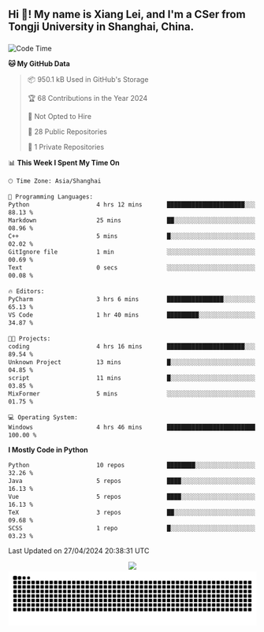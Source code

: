 <h2 align="left">Hi 👋! My name is Xiang Lei, and I'm a CSer from Tongji University in Shanghai, China.</h2>

###

<!--START_SECTION:waka-->
![Code Time](http://img.shields.io/badge/Code%20Time-469%20hrs%2053%20mins-blue)

**🐱 My GitHub Data** 

> 📦 950.1 kB Used in GitHub's Storage 
 > 
> 🏆 68 Contributions in the Year 2024
 > 
> 🚫 Not Opted to Hire
 > 
> 📜 28 Public Repositories 
 > 
> 🔑 1 Private Repositories 
 > 
📊 **This Week I Spent My Time On** 

```text
🕑︎ Time Zone: Asia/Shanghai

💬 Programming Languages: 
Python                   4 hrs 12 mins       ██████████████████████░░░   88.13 % 
Markdown                 25 mins             ██░░░░░░░░░░░░░░░░░░░░░░░   08.96 % 
C++                      5 mins              █░░░░░░░░░░░░░░░░░░░░░░░░   02.02 % 
GitIgnore file           1 min               ░░░░░░░░░░░░░░░░░░░░░░░░░   00.69 % 
Text                     0 secs              ░░░░░░░░░░░░░░░░░░░░░░░░░   00.08 % 

🔥 Editors: 
PyCharm                  3 hrs 6 mins        ████████████████░░░░░░░░░   65.13 % 
VS Code                  1 hr 40 mins        █████████░░░░░░░░░░░░░░░░   34.87 % 

🐱‍💻 Projects: 
coding                   4 hrs 16 mins       ██████████████████████░░░   89.54 % 
Unknown Project          13 mins             █░░░░░░░░░░░░░░░░░░░░░░░░   04.85 % 
script                   11 mins             █░░░░░░░░░░░░░░░░░░░░░░░░   03.85 % 
MixFormer                5 mins              ░░░░░░░░░░░░░░░░░░░░░░░░░   01.75 % 

💻 Operating System: 
Windows                  4 hrs 46 mins       █████████████████████████   100.00 % 
```

**I Mostly Code in Python** 

```text
Python                   10 repos            ████████░░░░░░░░░░░░░░░░░   32.26 % 
Java                     5 repos             ████░░░░░░░░░░░░░░░░░░░░░   16.13 % 
Vue                      5 repos             ████░░░░░░░░░░░░░░░░░░░░░   16.13 % 
TeX                      3 repos             ██░░░░░░░░░░░░░░░░░░░░░░░   09.68 % 
SCSS                     1 repo              █░░░░░░░░░░░░░░░░░░░░░░░░   03.23 % 
```




 Last Updated on 27/04/2024 20:38:31 UTC
<!--END_SECTION:waka-->

<div align="center">
  <img src="https://github-readme-stats.vercel.app/api?username=Lei00764&show_icons=true&theme=radical" />
 </div>

 <div align="center">

<picture>
  <source media="(prefers-color-scheme: dark)" srcset="https://raw.githubusercontent.com/Lei00764/Lei00764/output/github-contribution-grid-snake-dark.svg">
  <source media="(prefers-color-scheme: light)" srcset="https://raw.githubusercontent.com/Lei00764/Lei00764/output/github-contribution-grid-snake.svg">
  <img alt="github contribution grid snake animation" src="https://raw.githubusercontent.com/Lei00764/Lei00764/output/github-contribution-grid-snake.svg">
</picture>

</div>




